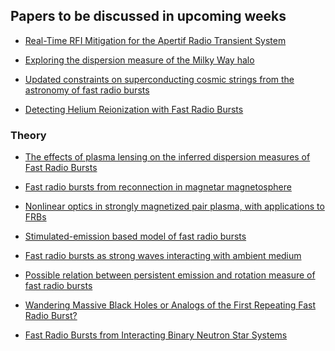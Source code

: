 <h2> Papers to be discussed in upcoming weeks</h2>

* [Real-Time RFI Mitigation for the Apertif Radio Transient System](https://arxiv.org/abs/2001.03389)

* [Exploring the dispersion measure of the Milky Way halo](https://arxiv.org/abs/2001.11105)

* [Updated constraints on superconducting cosmic strings from the astronomy of fast radio bursts](https://arxiv.org/abs/2001.11149)

* [Detecting Helium Reionization with Fast Radio Bursts](https://arxiv.org/abs/2001.11517)

<h3> Theory </h3>

* [The effects of plasma lensing on the inferred dispersion measures of Fast Radio Bursts](https://arxiv.org/abs/2001.02100)

* [Fast radio bursts from reconnection in magnetar magnetosphere](https://arxiv.org/abs/2001.02007)

* [Nonlinear optics in strongly magnetized pair plasma, with applications to FRBs](https://arxiv.org/abs/2001.09210)

* [Stimulated-emission based model of fast radio bursts](https://arxiv.org/abs/2001.10454)

* [Fast radio bursts as strong waves interacting with ambient medium](https://arxiv.org/abs/2001.10758)

* [Possible relation between persistent emission and rotation measure of fast radio bursts](https://arxiv.org/abs/2001.10761)

* [Wandering Massive Black Holes or Analogs of the First Repeating Fast Radio Burst?](https://arxiv.org/abs/2001.02688)

* [Fast Radio Bursts from Interacting Binary Neutron Star Systems](https://arxiv.org/abs/2002.00335)
